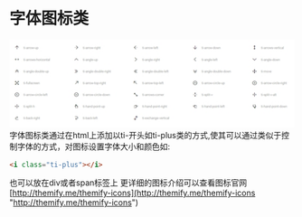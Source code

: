 # 字体图标类
![](/portal/upload/doc/20161028/20161028112703429.jpg)
字体图标类通过在html上添加以ti-开头如ti-plus类的方式,使其可以通过类似于控制字体的方式，对图标设置字体大小和颜色如:
```html
<i class="ti-plus"></i>
```
也可以放在div或者span标签上
更详细的图标介绍可以查看图标官网
[http://themify.me/themify-icons](http://themify.me/themify-icons "http://themify.me/themify-icons")
